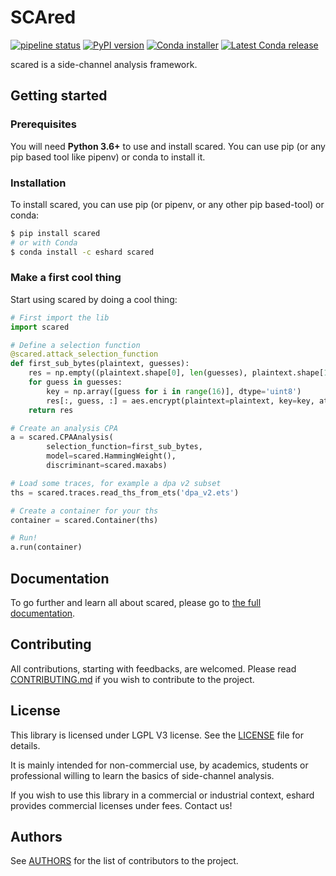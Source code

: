 # SCAred

[![pipeline status](https://gitlab.com/eshard/scared/badges/master/pipeline.svg)](https://gitlab.com/eshard/scared/commits/master)
[![PyPI version](https://badge.fury.io/py/scared.svg)](https://pypi.org/project/scared/)
[![Conda installer](https://anaconda.org/eshard/scared/badges/installer/conda.svg)](https://anaconda.org/eshard/scared)
[![Latest Conda release](https://anaconda.org/eshard/scared/badges/latest_release_date.svg)](https://anaconda.org/eshard/scared)

scared is a side-channel analysis framework.

## Getting started

### Prerequisites

You will need **Python 3.6+** to use and install scared. You can use pip (or any pip based tool like pipenv) or conda to install it.

### Installation

To install scared, you can use pip (or pipenv, or any other pip based-tool) or conda:

```bash
$ pip install scared
# or with Conda
$ conda install -c eshard scared
```

### Make a first cool thing

Start using scared by doing a cool thing:

```python
# First import the lib
import scared

# Define a selection function
@scared.attack_selection_function
def first_sub_bytes(plaintext, guesses):
    res = np.empty((plaintext.shape[0], len(guesses), plaintext.shape[1]), dtype='uint8')
    for guess in guesses:
        key = np.array([guess for i in range(16)], dtype='uint8')
        res[:, guess, :] = aes.encrypt(plaintext=plaintext, key=key, at_round=1, after_step=aes.Steps.SUB_BYTES)
    return res

# Create an analysis CPA
a = scared.CPAAnalysis(
        selection_function=first_sub_bytes,
        model=scared.HammingWeight(),
        discriminant=scared.maxabs)

# Load some traces, for example a dpa v2 subset
ths = scared.traces.read_ths_from_ets('dpa_v2.ets')

# Create a container for your ths
container = scared.Container(ths)

# Run!
a.run(container)
```

## Documentation

To go further and learn all about scared, please go to [the full documentation](https://eshard.gitlab.io/scared).

## Contributing

All contributions, starting with feedbacks, are welcomed.
Please read [CONTRIBUTING.md](CONTRIBUTING.md) if you wish to contribute to the project.

## License

This library is licensed under LGPL V3 license. See the [LICENSE](LICENSE) file for details.

It is mainly intended for non-commercial use, by academics, students or professional willing to learn the basics of side-channel analysis.

If you wish to use this library in a commercial or industrial context, eshard provides commercial licenses under fees. Contact us!

## Authors

See [AUTHORS](AUTHORS.md) for the list of contributors to the project.
